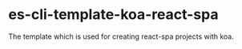 # es-cli-template-koa-react-spa

The template which is used for creating react-spa projects with koa.

